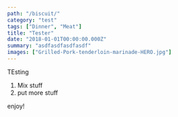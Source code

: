 ```yaml
---
path: "/biscuit/"
category: "test"
tags: ["Dinner", "Meat"]
title: "Tester"
date: "2018-01-01T00:00:00.000Z"
summary: "asdfasdfasdfasdf"
images: ["Grilled-Pork-tenderloin-marinade-HERO.jpg"]
---
```

TEsting

1. Mix stuff
2. put more stuff

enjoy!

